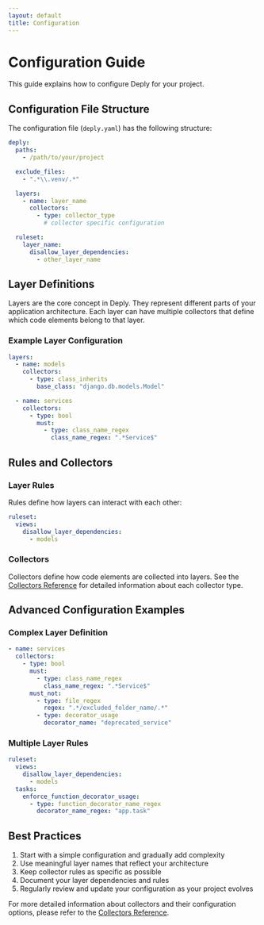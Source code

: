```yaml
---
layout: default
title: Configuration
---
```


# Configuration Guide

This guide explains how to configure Deply for your project.

## Configuration File Structure

The configuration file (`deply.yaml`) has the following structure:

```yaml
deply:
  paths:
    - /path/to/your/project

  exclude_files:
    - ".*\\.venv/.*"

  layers:
    - name: layer_name
      collectors:
        - type: collector_type
          # collector specific configuration

  ruleset:
    layer_name:
      disallow_layer_dependencies:
        - other_layer_name
```

## Layer Definitions

Layers are the core concept in Deply. They represent different parts of your application architecture. Each layer can have multiple collectors that define which code elements belong to that layer.

### Example Layer Configuration

```yaml
layers:
  - name: models
    collectors:
      - type: class_inherits
        base_class: "django.db.models.Model"

  - name: services
    collectors:
      - type: bool
        must:
          - type: class_name_regex
            class_name_regex: ".*Service$"
```

## Rules and Collectors

### Layer Rules

Rules define how layers can interact with each other:

```yaml
ruleset:
  views:
    disallow_layer_dependencies:
      - models
```

### Collectors

Collectors define how code elements are collected into layers. See the [Collectors Reference](collectors.html) for detailed information about each collector type.

## Advanced Configuration Examples

### Complex Layer Definition

```yaml
- name: services
  collectors:
    - type: bool
      must:
        - type: class_name_regex
          class_name_regex: ".*Service$"
      must_not:
        - type: file_regex
          regex: ".*/excluded_folder_name/.*"
        - type: decorator_usage
          decorator_name: "deprecated_service"
```

### Multiple Layer Rules

```yaml
ruleset:
  views:
    disallow_layer_dependencies:
      - models
  tasks:
    enforce_function_decorator_usage:
      - type: function_decorator_name_regex
        decorator_name_regex: "app.task"
```

## Best Practices

1. Start with a simple configuration and gradually add complexity
2. Use meaningful layer names that reflect your architecture
3. Keep collector rules as specific as possible
4. Document your layer dependencies and rules
5. Regularly review and update your configuration as your project evolves

For more detailed information about collectors and their configuration options, please refer to the [Collectors Reference](collectors.html).
